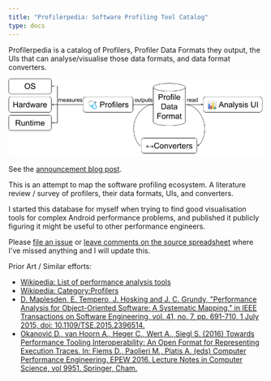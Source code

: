 ```yaml
---
title: "Profilerpedia: Software Profiling Tool Catalog"
type: docs
---
```

Profilerpedia is a catalog of Profilers, Profiler Data Formats they output, the
UIs that can analyse/visualise those data formats, and data format converters.

<img src="graph.png">

See the [announcement blog post](https://www.markhansen.co.nz/profilerpedia/).

This is an attempt to map the software profiling ecosystem. A literature review / survey of profilers, their data formats, UIs, and converters.

I started this database for myself when trying to find good visualisation tools for complex Android performance problems, and published it publicly figuring it might be useful to other performance engineers.

Please [file an issue](https://github.com/mhansen/profilerpedia/issues/new) or [leave comments on the source spreadsheet](https://docs.google.com/spreadsheets/d/1cVcHofphkQqk1yGeuBPVTit8HQ0oa5SlRM6gkHIagtw/edit#gid=1337108655) where I've missed anything and I will update this.

Prior Art / Similar efforts:
- [Wikipedia: List of performance analysis tools](https://en.wikipedia.org/wiki/List_of_performance_analysis_tools)
- [Wikipedia: Category:Profilers](https://en.wikipedia.org/wiki/Category:Profilers)
- [D. Maplesden, E. Tempero, J. Hosking and J. C. Grundy, "Performance Analysis for Object-Oriented Software: A Systematic Mapping," in IEEE Transactions on Software Engineering, vol. 41, no. 7, pp. 691-710, 1 July 2015, doi: 10.1109/TSE.2015.2396514.](https://www.cs.auckland.ac.nz/~dmap001/slr.pdf)
- [Okanović D., van Hoorn A., Heger C., Wert A., Siegl S. (2016) Towards Performance Tooling Interoperability: An Open Format for Representing Execution Traces. In: Fiems D., Paolieri M., Platis A. (eds) Computer Performance Engineering. EPEW 2016. Lecture Notes in Computer Science, vol 9951. Springer, Cham.](http://dx.doi.org/10.1007/978-3-319-46433-6_7)
